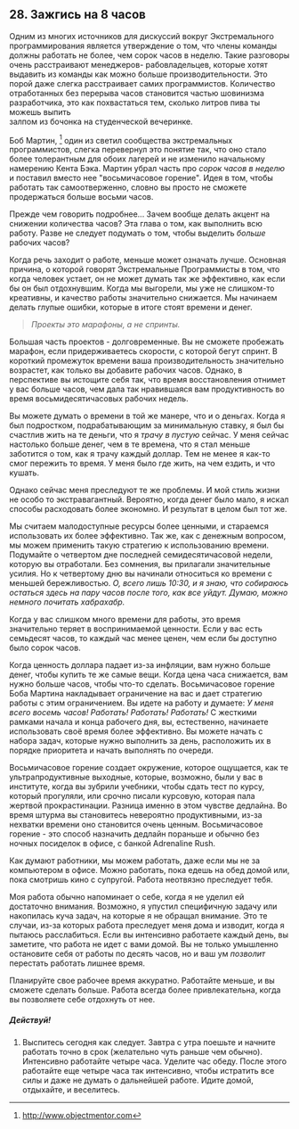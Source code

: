## 28. Зажгись на 8 часов

Одним из многих источников для дискуссий вокруг Экстремального 
программирования является утверждение о том, что члены команды должны работать 
не более, чем сорок часов в неделю. Такие разговоры очень расстраивают менеджеров-
рабовладельцев, которые хотят выдавить из команды как можно больше производительности. 
Это порой даже слегка расстраивает самих программистов. 
Количество отработанных без перерыва часов становится частью шовинизма 
разработчика, это как похвастаться тем, сколько литров пива ты можешь выпить  
залпом из бочонка на студенческой вечеринке.

Боб Мартин, [^11] один из светил сообщества экстремальных программистов, 
слегка перевернул это понятие так, что оно стало более толерантным для обоих 
лагерей и не изменило начальному намерению Кента Бэка. Мартин убрал часть про 
_сорок часов в неделю_ и поставил вместо нее "восьмичасовое горение". Идея в 
том, чтобы работать так самоотверженно, словно вы просто не сможете продержаться 
больше восьми часов.

Прежде чем говорить подробнее... Зачем вообще делать акцент на снижении 
количества часов? Эта глава о том, как выполнить всю работу. Разве не следует 
подумать о том, чтобы выделить _больше_ рабочих часов?

Когда речь заходит о работе, меньше может означать лучше. Основная причина, о
которой говорят Экстремальные Программисты в том, что когда человек устает, он
не может думать так же эффективно, как если бы он был отдохнувшим. Когда мы
выгорели, мы уже не слишком-то креативны, и качество работы значительно
снижается. Мы начинаем делать глупые ошибки, которые в итоге стоят времени и
денег.

> *Проекты это марафоны, а не спринты.*

Большая часть проектов - долговременные. Вы не сможете пробежать марафон,
если придерживаетесь скорости, с которой бегут спринт. В короткий промежуток
времени  ваша производительность значительно возрастет, как только вы добавите
рабочих часов. Однако, в перспективе вы истощите себя так, что время
восстановления отнимет у вас больше часов, чем дала так нравившаяся вам
продуктивность во время восьмидесятичасовых рабочих недель.

Вы можете думать о времени в той же манере, что и о деньгах. Когда я был подростком, 
подрабатывающим за минимальную ставку, я был бы счастлив жить на те деньги, что 
я _трачу в пустую_ сейчас. У меня сейчас настолько больше денег, чем в те времена,
что я стал меньше заботится о том, как я трачу каждый доллар. Тем не менее я как-то
смог пережить то время. У меня было где жить, на чем ездить, и что кушать.

Однако сейчас меня преследуют те же проблемы. И мой стиль жизни не особо 
то экстравагантный. Вероятно, когда денег было мало, я искал способы расходовать
более экономно. И результат в целом был тот же.

Мы считаем малодоступные ресурсы более ценными, и стараемся использовать их 
более эффективно. Так же, как с денежным вопросом, мы можем применить такую 
стратегию к использованию времени. Подумайте о четвертом дне последней 
семидесятичасовой недели, которую вы отработали. Без сомнения, вы прилагали 
значительные усилия. Но к четвертому дню вы начинали относиться ко времени с 
меньшей бережливостью. _О, всего лишь 10:30, и я знаю, что собираюсь остаться 
здесь на пару часов после того, как все уйдут. Думаю, можно немного почитать 
хабрахабр._

Когда у вас слишком много времени для работы, это время значительно теряет в 
воспринимаемой ценности. Если у вас есть семьдесят часов, то каждый час менее 
ценен, чем если бы доступно было сорок часов.

Когда ценность доллара падает из-за инфляции, вам нужно больше денег, чтобы купить 
те же самые вещи. Когда цена часа снижается, вам нужно больше часов, чтобы 
что-то сделать. Восьмичасовое горение Боба Мартина накладывает ограничение 
на вас и дает стратегию работы с этим ограничением. Вы идете на работу и 
думаете: _У меня всего восемь часов! Работать! Работать! Работать!_ С жесткими 
рамками начала и конца рабочего дня, вы, естественно, начинаете использовать своё 
время более эффективно. Вы можете начать с набора задач, которые нужно 
выполнить за день, расположить их в порядке приоритета и начать выполнять по 
очереди.

Восьмичасовое горение создает окружение, которое ощущается, как те 
ультрапродуктивные выходные, которые, возможно, были у вас в институте, когда 
вы зубрили учебники, чтобы сдать тест по курсу, который прогуляли, или срочно 
писали курсовую, которая пала жертвой прокрастинации. Разница именно в этом 
чувстве дедлайна. Во время штурма вы становитесь невероятно 
продуктивными, из-за нехватки времени оно становится очень ценным. Восьмичасовое 
горение  - это способ назначить дедлайн пораньше и обычно без ночных посиделок в офисе,
с банкой Adrenaline Rush.

Как думают работники, мы можем работать, даже если мы не за компьютером в офисе. 
Можно работать, пока едешь на обед домой или, пока смотришь кино с супругой. Работа 
неотвязно преследует тебя.

Моя работа обычно напоминает о себе, когда я не уделил ей достаточно внимания.
Возможно, я упустил специфичную задачу или накопилась куча задач, на которые я
не обращал внимание. Это те случаи, из-за которых работа преследует меня 
дома и изводит, когда я пытаюсь расслабиться. Если вы интенсивно работаете каждый 
день, вы заметите, что работа не идет с вами домой. Вы не только умышленно 
остановите себя от работы по десять часов, но и ваш ум _позволит_ перестать работать 
лишнее время.

Планируйте свое рабочее время аккуратно. Работайте меньше, и вы сможете сделать 
больше. Работа всегда более привлекательна, когда вы позволяете себе отдохнуть 
от нее.

##### Действуй!

1. Выспитесь сегодня как следует. Завтра с утра поешьте и начните работать точно
   в срок (желательно чуть раньше чем обычно). Интенсивно работайте четыре часа.
   Уделите час обеду.  После этого работайте еще четыре часа так интенсивно, чтобы
   истратить все силы и даже не думать о дальнейшей работе. Идите домой,
   отдыхайте, и веселитесь.

[^11]: http://www.objectmentor.com
